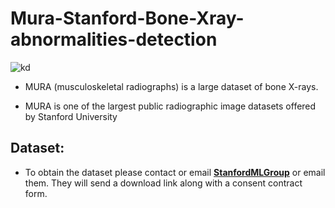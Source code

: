 # Mura-Stanford-Bone-Xray-abnormalities-detection
![kd](https://i.ibb.co/Yptm4k7/mura.jpg)


* MURA (musculoskeletal radiographs) is a large dataset of bone X-rays.


* MURA is one of the largest public radiographic image datasets offered by Stanford University



## Dataset:
* To obtain the dataset please contact or email [**StanfordMLGroup**](https://stanfordmlgroup.github.io/) or email them. They will send a download link along with a consent contract form.


